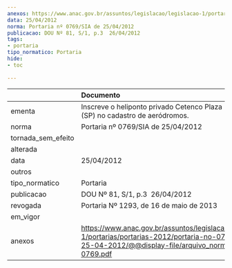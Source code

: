 ```yaml
---
anexos: https://www.anac.gov.br/assuntos/legislacao/legislacao-1/portarias/portarias-2012/portaria-no-0769-sia-de-25-04-2012/@@display-file/arquivo_norma/PA2012-0769.pdf
data: 25/04/2012
norma: Portaria nº 0769/SIA de 25/04/2012
publicacao: DOU Nº 81, S/1, p.3  26/04/2012
tags:
- portaria
tipo_normatico: Portaria
hide: 
- toc 
 
---
```


|                    | Documento                                                                                                                                                         |
|:-------------------|:------------------------------------------------------------------------------------------------------------------------------------------------------------------|
| ementa             | Inscreve o heliponto privado Cetenco Plaza - Torre Norte (SP) no cadastro de aeródromos.                                                                          |
| norma              | Portaria nº 0769/SIA de 25/04/2012                                                                                                                                |
| tornada_sem_efeito |                                                                                                                                                                   |
| alterada           |                                                                                                                                                                   |
| data               | 25/04/2012                                                                                                                                                        |
| outros             |                                                                                                                                                                   |
| tipo_normatico     | Portaria                                                                                                                                                          |
| publicacao         | DOU Nº 81, S/1, p.3  26/04/2012                                                                                                                                   |
| revogada           | Portaria Nº 1293, de 16 de maio de 2013                                                                                                                           |
| em_vigor           |                                                                                                                                                                   |
| anexos             | https://www.anac.gov.br/assuntos/legislacao/legislacao-1/portarias/portarias-2012/portaria-no-0769-sia-de-25-04-2012/@@display-file/arquivo_norma/PA2012-0769.pdf |